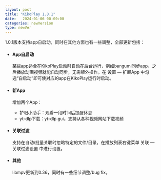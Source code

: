 ```yaml
---
layout: post
title: "KikoPlay 1.0.1"
date:   2024-01-06 00:00:00
categories: newVersion
type: newVer
---
```


1.0.1版本支持app自启动，同时在其他方面也有一些调整，全部更新包括：


 - #### App自启动
   某些app适合在KikoPlay启动时自动在后台运行，例如bangumi同步app，之后播放动画视频就能自动同步，无需额外操作。在 设置 — 扩展App 中勾选“自启动”即可使对应的app在KikoPlay运行时启动。

 - #### 新App
   增加两个App：
   - 护眼小助手：观看一段时间后提醒休息
   - yt-dlp下载：yt-dlp gui，支持从各种视频网站下载视频

 - #### 关联过滤
   支持在自动/批量关联时忽略特定的文件/目录，在播放列表右键菜单 关联 — 关联过滤设置 中进行设置。

 - #### 其他
   libmpv更新到0.36，同时有一些细节调整/bug fix。

  
